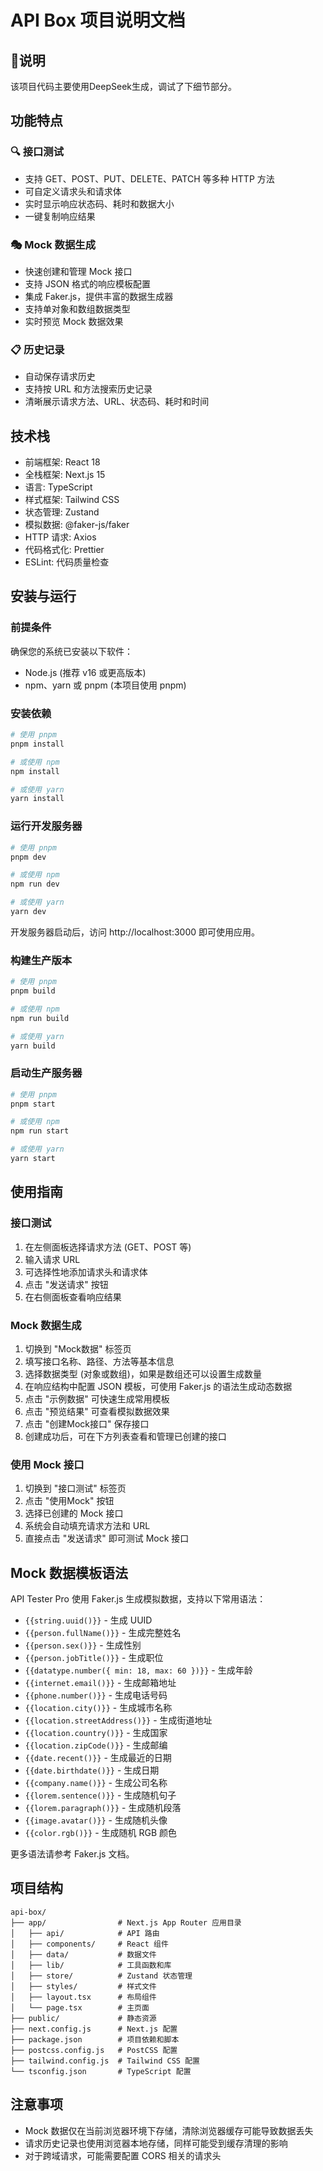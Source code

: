 # API Box 项目说明文档

## 🧡说明
该项目代码主要使用DeepSeek生成，调试了下细节部分。

## 功能特点

### 🔍 接口测试
- 支持 GET、POST、PUT、DELETE、PATCH 等多种 HTTP 方法
- 可自定义请求头和请求体
- 实时显示响应状态码、耗时和数据大小
- 一键复制响应结果

### 🎭 Mock 数据生成
- 快速创建和管理 Mock 接口
- 支持 JSON 格式的响应模板配置
- 集成 Faker.js，提供丰富的数据生成器
- 支持单对象和数组数据类型
- 实时预览 Mock 数据效果

### 📋 历史记录
- 自动保存请求历史
- 支持按 URL 和方法搜索历史记录
- 清晰展示请求方法、URL、状态码、耗时和时间

## 技术栈
- 前端框架: React 18
- 全栈框架: Next.js 15
- 语言: TypeScript
- 样式框架: Tailwind CSS
- 状态管理: Zustand
- 模拟数据: @faker-js/faker
- HTTP 请求: Axios
- 代码格式化: Prettier
- ESLint: 代码质量检查

## 安装与运行

### 前提条件
确保您的系统已安装以下软件：

- Node.js (推荐 v16 或更高版本)
- npm、yarn 或 pnpm (本项目使用 pnpm)

### 安装依赖

```bash
# 使用 pnpm
pnpm install

# 或使用 npm
npm install

# 或使用 yarn
yarn install
```

### 运行开发服务器

```bash
# 使用 pnpm
pnpm dev

# 或使用 npm
npm run dev

# 或使用 yarn
yarn dev
```
开发服务器启动后，访问 http://localhost:3000 即可使用应用。

### 构建生产版本

```bash
# 使用 pnpm
pnpm build

# 或使用 npm
npm run build

# 或使用 yarn
yarn build
```

### 启动生产服务器

```bash
# 使用 pnpm
pnpm start

# 或使用 npm
npm run start

# 或使用 yarn
yarn start
```

## 使用指南

### 接口测试
1. 在左侧面板选择请求方法 (GET、POST 等)
2. 输入请求 URL
3. 可选择性地添加请求头和请求体
4. 点击 "发送请求" 按钮
5. 在右侧面板查看响应结果

### Mock 数据生成
1. 切换到 "Mock数据" 标签页
2. 填写接口名称、路径、方法等基本信息
3. 选择数据类型 (对象或数组)，如果是数组还可以设置生成数量
4. 在响应结构中配置 JSON 模板，可使用 Faker.js 的语法生成动态数据
5. 点击 "示例数据" 可快速生成常用模板
6. 点击 "预览结果" 可查看模拟数据效果
7. 点击 "创建Mock接口" 保存接口
8. 创建成功后，可在下方列表查看和管理已创建的接口

### 使用 Mock 接口
1. 切换到 "接口测试" 标签页
2. 点击 "使用Mock" 按钮
3. 选择已创建的 Mock 接口
4. 系统会自动填充请求方法和 URL
5. 直接点击 "发送请求" 即可测试 Mock 接口

## Mock 数据模板语法
API Tester Pro 使用 Faker.js 生成模拟数据，支持以下常用语法：

- `{{string.uuid()}}` - 生成 UUID
- `{{person.fullName()}}` - 生成完整姓名
- `{{person.sex()}}` - 生成性别
- `{{person.jobTitle()}}` - 生成职位
- `{{datatype.number({ min: 18, max: 60 })}}` - 生成年龄
- `{{internet.email()}}` - 生成邮箱地址
- `{{phone.number()}}` - 生成电话号码
- `{{location.city()}}` - 生成城市名称
- `{{location.streetAddress()}}` - 生成街道地址
- `{{location.country()}}` - 生成国家
- `{{location.zipCode()}}` - 生成邮编
- `{{date.recent()}}` - 生成最近的日期
- `{{date.birthdate()}}` - 生成日期
- `{{company.name()}}` - 生成公司名称
- `{{lorem.sentence()}}` - 生成随机句子
- `{{lorem.paragraph()}}` - 生成随机段落
- `{{image.avatar()}}` - 生成随机头像
- `{{color.rgb()}}` - 生成随机 RGB 颜色

更多语法请参考 Faker.js 文档。

## 项目结构

```plaintext
api-box/
├── app/                # Next.js App Router 应用目录
│   ├── api/            # API 路由
│   ├── components/     # React 组件
│   ├── data/           # 数据文件
│   ├── lib/            # 工具函数和库
│   ├── store/          # Zustand 状态管理
│   ├── styles/         # 样式文件
│   ├── layout.tsx      # 布局组件
│   └── page.tsx        # 主页面
├── public/             # 静态资源
├── next.config.js      # Next.js 配置
├── package.json        # 项目依赖和脚本
├── postcss.config.js   # PostCSS 配置
├── tailwind.config.js  # Tailwind CSS 配置
└── tsconfig.json       # TypeScript 配置
```

## 注意事项
- Mock 数据仅在当前浏览器环境下存储，清除浏览器缓存可能导致数据丢失
- 请求历史记录也使用浏览器本地存储，同样可能受到缓存清理的影响
- 对于跨域请求，可能需要配置 CORS 相关的请求头
